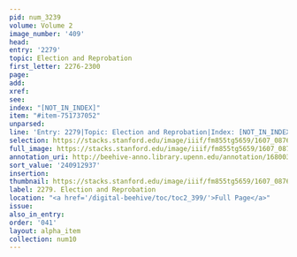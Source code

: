 ```yaml
---
pid: num_3239
volume: Volume 2
image_number: '409'
head:
entry: '2279'
topic: Election and Reprobation
first_letter: 2276-2300
page:
add:
xref:
see:
index: "[NOT_IN_INDEX]"
item: "#item-751737052"
unparsed:
line: 'Entry: 2279|Topic: Election and Reprobation|Index: [NOT_IN_INDEX]|#item-751737052'
selection: https://stacks.stanford.edu/image/iiif/fm855tg5659/1607_0876/373,2937,2861,735/full/0/default.jpg
full_image: https://stacks.stanford.edu/image/iiif/fm855tg5659/1607_0876/full/full/0/default.jpg
annotation_uri: http://beehive-anno.library.upenn.edu/annotation/1680036056668
sort_value: '240912937'
insertion:
thumbnail: https://stacks.stanford.edu/image/iiif/fm855tg5659/1607_0876/373,2937,600,180/250,/0/default.jpg
label: 2279. Election and Reprobation
location: "<a href='/digital-beehive/toc/toc2_399/'>Full Page</a>"
issue:
also_in_entry:
order: '041'
layout: alpha_item
collection: num10
---
```

